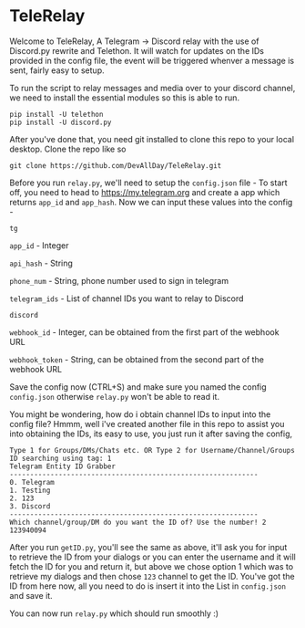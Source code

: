 # TeleRelay

Welcome to TeleRelay, A Telegram -> Discord relay with the use of Discord.py rewrite and Telethon.
It will watch for updates on the IDs provided in the config file, the event will be triggered whenver a message is sent, fairly easy to setup.

To run the script to relay messages and media over to your discord channel, we need to install the essential modules so this is able to run.
```
pip install -U telethon 
pip install -U discord.py
```
After you've done that, you need git installed to clone this repo to your local desktop. 
Clone the repo like so
```
git clone https://github.com/DevAllDay/TeleRelay.git
```
Before you run `relay.py`, we'll need to setup the `config.json` file - 
To start off, you need to head to https://my.telegram.org and create a app which returns `app_id` and `app_hash`.
Now we can input these values into the config -

`tg`

`app_id` - Integer

`api_hash` - String

`phone_num` - String, phone number used to sign in telegram

`telegram_ids` - List of channel IDs you want to relay to Discord

`discord`

`webhook_id` - Integer, can be obtained from the first part of the webhook URL 

`webhook_token` - String, can be obtained from the second part of the webhook URL

Save the config now (CTRL+S) and make sure you named the config `config.json` otherwise `relay.py` won't be able to read it.

You might be wondering, how do i obtain channel IDs to input into the config file? Hmmm, well i've created another file in this repo to assist you into obtaining the IDs, its easy to use, you just run it after saving the config, 

```
Type 1 for Groups/DMs/Chats etc. OR Type 2 for Username/Channel/Groups ID searching using tag: 1
Telegram Entity ID Grabber
-------------------------------------------------------------
0. Telegram
1. Testing
2. 123
3. Discord
-------------------------------------------------------------
Which channel/group/DM do you want the ID of? Use the number! 2
123940094
```

After you run `getID.py`, you'll see the same as above, it'll ask you for input to retrieve the ID from your dialogs or you can enter the username and it will fetch the ID for you and return it, but above we chose option 1 which was to retrieve my dialogs and then chose `123` channel to get the ID. You've got the ID from here now, all you need to do is insert it into the List in `config.json` and save it. 

You can now run `relay.py` which should run smoothly :) 
